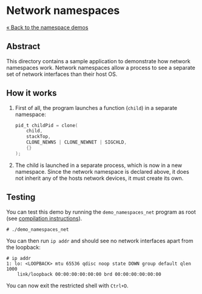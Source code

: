 # Network namespaces

[&laquo; Back to the namespace demos](../)

## Abstract

This directory contains a sample application to demonstrate how network namespaces work. Network namespaces allow a 
process to see a separate set of network interfaces than their host OS.

## How it works

1. First of all, the program launches a function (`child`) in a separate namespace:
   ```c
   pid_t childPid = clone(
       child,
       stackTop,
       CLONE_NEWNS | CLONE_NEWNET | SIGCHLD,
       {}
   );
   ```
2. The child is launched in a separate process, which is now in a new namespace. Since the network
   namespace is declared above, it does not inherit any of the hosts network devices, it must create
   its own.

## Testing

You can test this demo by running the `demo_namespaces_net` program as root (see [compilation instructions](../../README.md)).

```
# ./demo_namespaces_net
```

You can then run `ip addr` and should see no network interfaces apart from the loopback:

```
# ip addr
1: lo: <LOOPBACK> mtu 65536 qdisc noop state DOWN group default qlen 1000
    link/loopback 00:00:00:00:00:00 brd 00:00:00:00:00:00
```

You can now exit the restricted shell with `Ctrl+D`.
